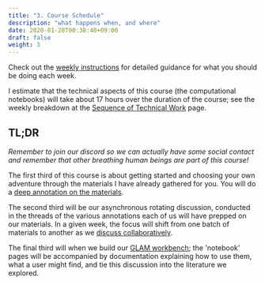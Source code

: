 ```yaml
---
title: "3. Course Schedule"
description: "what happens when, and where"
date: 2020-01-28T00:38:48+09:00
draft: false
weight: 3
---
```


Check out the [weekly instructions](/week) for detailed guidance for what you should be doing each week.

I estimate that the technical aspects of this course (the computational notebooks) will take about 17 hours over the duration of the course; see the weekly breakdown at the [Sequence of Technical Work](/building/tech-req-at-a-glance) page.

## TL;DR

_Remember to join our discord so we can actually have some social contact and remember that other breathing human beings are part of this course!_

The first third of this course is about getting started and choosing your own adventure through the materials I have already gathered for you. You will do a [deep annotation on the materials](building/dl-guidance).

The second third will be our asynchronous rotating discussion, conducted in the threads of the various annotations each of us will have prepped on our materials. In a given week, the focus will shift from one batch of materials to another as we [discuss collaboratively](building/cr-guidance/).

The final third will when we build our [GLAM workbench](building/nb-guidance/); the 'notebook' pages will be accompanied by documentation explaining how to use them, what a user might find, and tie this discussion into the literature we explored.
